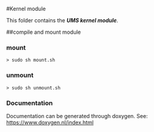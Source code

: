 #Kernel module

This folder contains the ***UMS kernel module***.

##compile and mount module

### mount
```
> sudo sh mount.sh
```

### unmount
```
> sudo sh unmount.sh
```

### Documentation

Documentation can be generated through doxygen. See: https://www.doxygen.nl/index.html

